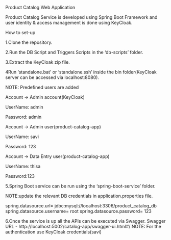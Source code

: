 Product Catalog Web Application

Product Catalog Service is developed using Spring Boot Framework and user identity & access management is done using KeyCloak.

How to set-up

1.Clone the repository.


2.Run the DB Script and Triggers Scripts in the ‘db-scripts’ folder.


3.Extract the KeyCloak zip file.


4Run ‘standalone.bat’ or ‘standalone.ssh’ inside the bin folder(KeyCloak server can be accessed via localhost:8080). 

NOTE: Predefined users are added
		

Account -> Admin account(KeyCloak)

UserName: admin

Password: admin


Account -> Admin user(product-catalog-app)

UserName: savi

Password: 123


Account -> Data Entry user(product-catalog-app)

UserName: thisa

Password:123



5.Spring Boot service can be run using the ‘spring-boot-service’ folder.

NOTE:update the relevant DB credentials in application.properties file.

spring.datasource.url= jdbc:mysql://localhost:3306/product_catalog_db
spring.datasource.username= root
spring.datasource.password= 123


6.Once the service is up all the APIs can be executed via Swagger.
Swagger URL - http://localhost:5002/catalog-app/swagger-ui.html#/
	NOTE: For the authentication use KeyCloak credentials(savi)


